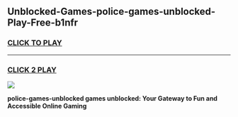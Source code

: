 
## Unblocked-Games-police-games-unblocked-Play-Free-b1nfr
<h3>
<a href="https://premium76.site?title=police-games-unblocked&ref=23A">CLICK TO PLAY</a></h3>
<hr>

<h3>
<a href="https://premium76.site?title=police-games-unblocked&ref=23A">CLICK 2 PLAY</a>
  
</h3>

<a href="https://premium76.site?title=police-games-unblocked&ref=23A"><img src="https://clearcache.store/games.png"></a>


**police-games-unblocked games unblocked: Your Gateway to Fun and Accessible Online Gaming**
